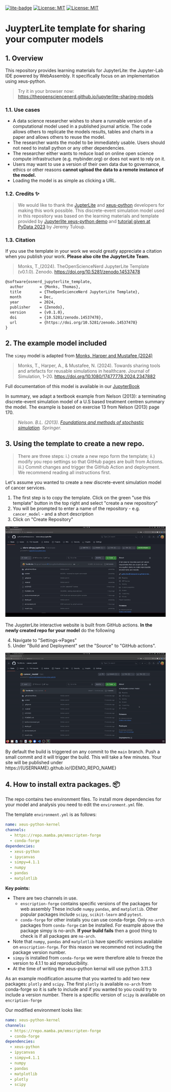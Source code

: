 [![lite-badge](https://jupyterlite.rtfd.io/en/latest/_static/badge.svg)](https://theopensciencenerd.github.io/jupyterlite-sharing-models)
[![License: MIT](https://img.shields.io/badge/License-MIT-yellow.svg)](https://opensource.org/licenses/MIT)
[![License: MIT](https://img.shields.io/badge/ORCID-0000--0003--2631--4481-brightgreen)](https://orcid.org/0000-0003-2631-4481)

#  JuypterLite template for sharing your computer models

## 1. Overview

This repository provides learning materials for JupyterLite: the Jupyter-Lab IDE powered by WebAssembly. It specifically focus on an implementation using xeus-python.

> Try it in your browser now: https://theopensciencenerd.github.io/jupyterlite-sharing-models

### 1.1. Use cases

* A data science researcher wishes to share a runnable version of a computational model used in a published journal article. The code allows others to replicate the models results, tables and charts in a paper and allows others to reuse the model.
* The researcher wants the model to be immediately usable. Users should not need to install python or any other dependencies.
* The researcher either wants to reduce load on online open science compute infrastructure (e.g. mybinder.org) or does not want to rely on it. 
* Users may want to use a version of their own data due to governance, ethics or other reasons **cannot upload the data to a remote instance of the model.**
* Loading the model is as simple as clicking a URL.

### 1.2. Credits ✨

> We would like to thank the [JupterLite](https://github.com/jupyterlite/jupyterlite) and [xeus-python](https://github.com/jupyter-xeus/xeus-python) developers for making this work possible. This discrete-event simulation model used in this repository was based on the learning materials and template provided by [Jupyterlite xeus-python demo](https://github.com/jupyterlite/xeus-python-demo) and [tutorial given at PyData 2023](https://www.youtube.com/watch?v=WXRslU9D3bo) by Jeremy Tuloup.

### 1.3. Citation

If you use the template in your work we would greatly appreciate a citation when you publish your work. **Please also cite the JupyterLite Team.**

> Monks, T.,(2024). TheOpenScienceNerd JupyterLite Template (v0.1.0). Zenodo. https://doi.org/10.5281/zenodo.14537478

```
@software{osnerd_jupyterlite_template,
  author       = {Monks, Thomas},
  title        = {TheOpenScienceNerd JupyterLite Template},
  month        = Dec,
  year         = 2024,
  publisher    = {Zenodo},
  version      = {v0.1.0},
  doi          = {10.5281/zenodo.14537478},
  url          = {https://doi.org/10.5281/zenodo.14537478}
}
```

## 2. The example model included

The `simpy` model is adapted from [Monks, Harper and Mustafee (2024)](https://www.tandfonline.com/doi/full/10.1080/17477778.2024.2347882?src=exp-mr)

> Monks, T., Harper, A., & Mustafee, N. (2024). Towards sharing tools and artefacts for reusable simulations in healthcare. Journal of Simulation, 1–20. https://doi.org/10.1080/17477778.2024.2347882

Full documentation of this model is available in our [JupyterBook](https://pythonhealthdatascience.github.io/stars-simpy-example-docs)

In summary, we adapt a textbook example from Nelson (2013): a terminating discrete-event simulation model of a U.S based treatment centren summary the model. The example is based on exercise 13 from Nelson (2013) page 170.

> *Nelson. B.L. (2013). [Foundations and methods of stochastic simulation](https://www.amazon.co.uk/Foundations-Methods-Stochastic-Simulation-International/dp/1461461596/ref=sr_1_1?dchild=1&keywords=foundations+and+methods+of+stochastic+simulation&qid=1617050801&sr=8-1). Springer.*

## 3. Using the template to create a new repo.

> There are three steps: i.) create a new repo form the template; ii.) modify you repo settings so that GitHub pages are built from Actions.  iii.) Commit changes and trigger the GitHub Action and deployment. We recommend reading all instructions first.

Let's assume you wanted to create a new discrete-event simulation model of cancer services.  

1. The first step is to copy the template. Click on the green "use this template" button in the top right and select "create a new repository"
2. You will be prompted to enter a name of the repository - e.g. `cancer_model` - and a short description
3. Click on "Create Repository"

![Deploy your own](img/use_template_1.gif)

The JuypterLite interactive website is built from GitHub actions.  **In the newly created repo for your model** do the following

4. Navigate to "Settings->Pages"
5. Under "Build and Deployment" set the "Source" to "GitHub actions".

![Deploy your own](img/actions.gif)

By default the build is triggered on any commit to the `main` branch.  Push a small commit and it will trigger the build.  This will take a few minutes.  Your site will be published under https://{USERNAME}.github.io/{DEMO_REPO_NAME}

## 4. How to install extra packages. 📦

The repo contains two environment files. To install more dependencies for your model and analysis you need to edit the ``environment.yml`` file.

The template ``environment.yml`` is as follows:


```yml
name: xeus-python-kernel
channels:
  - https://repo.mamba.pm/emscripten-forge
  - conda-forge
dependencies:
  - xeus-python
  - ipycanvas
  - simpy=4.1.1
  - numpy
  - pandas
  - matplotlib
```

**Key points:**

* There are two channels in use. 
  * `enscription-forge` contains specific versions of the packages for web assembly These include `numpy` `pandas`, and `matplotlib`. Other popular packages include `scipy`, `scikit-learn` and `pytest`.
  * `conda-forge` for other installs you can use conda-forge.  Only ``no-arch`` packages from ``conda-forge`` can be installed. For example above the package simpy is no-arch.  **If your build fails** then a good thing to check is if all packages are ``no-arch``.
* Note that `numpy`, `pandas` and `matplotlib` have specific versions available on `enscription-forge`. For this reason we recommend not including the package version number.
* `simpy` is installed from `conda-forge` we were therefore able to freeze the version to 4.1.1 to aid reproducibility.
* At the time of writing the xeus-python kernal will use python 3.11.3

As an example modification assume that you wanted to add two new packages: `plotly` and `scipy`.  The first `plotly` is available ``no-arch`` from conda-forge so it is safe to include and if you wanted to you could try to include a version number. There is a specific version of `scipy` is available on `encription-forge`

Our modified environment looks like:

```yml
name: xeus-python-kernel
channels:
  - https://repo.mamba.pm/emscripten-forge
  - conda-forge
dependencies:
  - xeus-python
  - ipycanvas
  - simpy=4.1.1
  - numpy
  - pandas
  - matplotlib
  - plotly
  - scipy
```